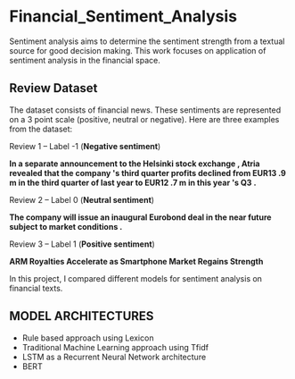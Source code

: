 # Financial_Sentiment_Analysis
Sentiment analysis aims to determine the sentiment strength from a textual source for good decision making. This work focuses on application of sentiment analysis in the financial space.

## Review Dataset
The dataset consists of financial news. These sentiments are represented on a 3 point scale (positive, neutral or negative). Here are three examples from the dataset:

Review 1 – Label -1 (**Negative sentiment**)

**In a separate announcement to the Helsinki stock exchange , Atria revealed that the company 's third quarter profits declined from EUR13 .9 m in the third quarter of last year to EUR12 .7 m in this year 's Q3 .**

Review 2 – Label 0 (**Neutral sentiment**)

**The company will issue an inaugural Eurobond deal in the near future subject to market conditions .**

Review 3 – Label 1 (**Positive sentiment**)

**ARM Royalties Accelerate as Smartphone Market Regains Strength**

In this project, I compared different models for sentiment analysis on financial texts.
## MODEL ARCHITECTURES
- Rule based approach using Lexicon
- Traditional Machine Learning approach using Tfidf
- LSTM as a Recurrent Neural Network architecture
- BERT
